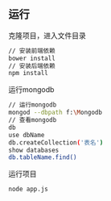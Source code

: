 ## 运行
克隆项目，进入文件目录
```bash
// 安装前端依赖
bower install 
// 安装后端依赖
npm install 
```

运行mongodb
```bash
// 运行mongodb
mongod --dbpath f:\Mongodb
// 查看mongodb
db
use dbName
db.createCollection('表名')
show databases
db.tableName.find()
```

运行项目
```bash
node app.js
```